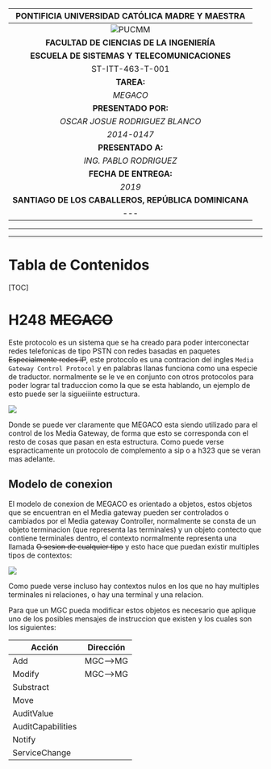 |       PONTIFICIA UNIVERSIDAD CATÓLICA MADRE Y MAESTRA        |
| :----------------------------------------------------------: |
| ![PUCMM](https://upload.wikimedia.org/wikipedia/commons/thumb/2/25/EscudoPucmm.gif/240px-EscudoPucmm.gif) |
|          **FACULTAD DE CIENCIAS DE LA INGENIERÍA**           |
|         **ESCUELA DE SISTEMAS Y TELECOMUNICACIONES**         |
|                       ST-ITT-463-T-001                       |
|                          **TAREA:**                          |
|                           *MEGACO*                           |
|                     **PRESENTADO POR:**                      |
|                *OSCAR JOSUE RODRIGUEZ BLANCO*                |
|                         *2014-0147*                          |
|                      **PRESENTADO A:**                       |
|                    *ING. PABLO RODRIGUEZ*                    |
|                    **FECHA DE ENTREGA:**                     |
|                            *2019*                            |
|     **SANTIAGO DE LOS CABALLEROS, REPÚBLICA DOMINICANA**     |
|                             ---                              |

---

---

# Tabla de Contenidos



[TOC]

# H248 ~~MEGACO~~

Este protocolo es un sistema que se ha creado para poder interconectar redes telefonicas de tipo PSTN con redes basadas en paquetes ~~Especialmente redes IP~~, este protocolo es una contracion del ingles `Media Gateway Control Protocol` y en palabras llanas funciona como una especie de traductor. normalmente se le ve en conjunto con otros protocolos para poder lograr tal traduccion como la que se esta hablando, un ejemplo de esto puede ser la sigueiiinte estructura.

![](https://upload.wikimedia.org/wikipedia/commons/thumb/9/95/Converged_Network_Architecture.png/800px-Converged_Network_Architecture.png)

Donde se puede ver claramente que MEGACO esta siendo utilizado para el control de los Media Gateway, de forma que esto se corresponda con el resto de cosas que pasan en esta estructura. Como puede verse espracticamente un protocolo de complemento a sip o a h323 que se veran mas adelante.

## Modelo de conexion

El modelo de conexion de MEGACO es orientado a objetos, estos objetos que se encuentran en el Media gateway pueden ser controlados o cambiados por el Media gateway Controller, normalmente se consta de un objeto terminacion (que representa las terminales) y un objeto contecto que contiene terminales dentro, el contexto normalmente representa una llamada ~~O sesion de cualquier tipo~~ y esto hace que puedan existir multiples tipos de contextos:

![](http://godynamix.com/tech/voip/BilderMegaco/tut38.gif)

Como puede verse incluso hay contextos nulos en los que no hay multiples terminales ni relaciones, o hay una terminal y una relacion.

Para que un MGC pueda modificar estos objetos es necesario que aplique uno de los posibles mensajes de instruccion que existen y los cuales son los siguientes:

| Acción            | Dirección |
| ----------------- | --------- |
| Add               | MGC-->MG  |
| Modify            | MGC-->MG  |
| Substract         |           |
| Move              |           |
| AuditValue        |           |
| AuditCapabilities |           |
| Notify            |           |
| ServiceChange     |           |

